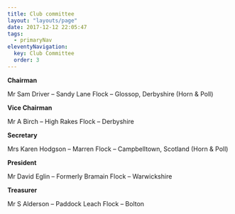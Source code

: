 ```yaml
---
title: Club committee
layout: "layouts/page"
date: 2017-12-12 22:05:47
tags:
  - primaryNav
eleventyNavigation:
  key: Club Committee
  order: 3
---
```


**Chairman**

Mr Sam Driver – Sandy Lane Flock – Glossop, Derbyshire (Horn &amp; Poll)

**Vice Chairman**

Mr A Birch – High Rakes Flock – Derbyshire

**Secretary**

Mrs Karen Hodgson – Marren Flock – Campbelltown, Scotland (Horn &amp; Poll)

**President**

Mr David Eglin – Formerly Bramain Flock – Warwickshire

**Treasurer**

Mr S Alderson – Paddock Leach Flock – Bolton
